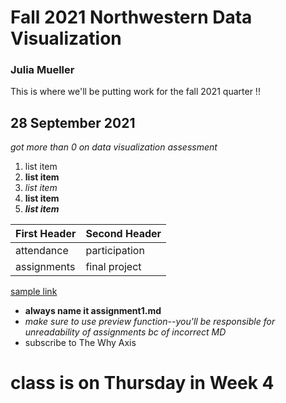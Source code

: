 # Fall 2021 Northwestern Data Visualization

### Julia Mueller

This is where we'll be putting work for the fall 2021 quarter !!

## 28 September 2021

_got more than 0 on data visualization assessment_

1. list item
1. **list item**
1. *list item*
  1. __list item__
  2. **_list item_**

First Header | Second Header
-------------| -------------
attendance | participation
assignments | final project

[sample link](https://nytimes.com)

* **always name it assignment1.md**
* _make sure to use preview function--you'll be responsible for unreadability of assignments bc of incorrect MD_
* subscribe to The Why Axis

# class is on Thursday in Week 4
